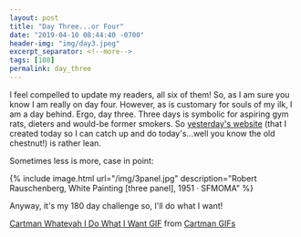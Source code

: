 ```yaml
---
layout: post
title: "Day Three...or Four"
date: "2019-04-10 08:44:40 -0700"
header-img: "img/day3.jpeg"
excerpt_separator: <!--more-->
tags: [180]
permalink: day_three
---
```


I feel compelled to update my readers, all six of them!<!--more--> So, as I am sure you know I am really on day four. However, as is customary for souls of my ilk, I am a day behind. Ergo, day three. Three days is symbolic for aspiring gym rats, dieters and would-be former smokers. So [yesterday's website](http://www.tylermaxwell.co/day3/) (that I created today so I can catch up and do today's...well you know the old chestnut!) is rather lean.

Sometimes less is more, case in point:

{% include image.html url="/img/3panel.jpg" description="Robert Rauschenberg, White Painting [three panel], 1951 · SFMOMA" %}

Anyway, it's my 180 day challenge so, I'll do what I want!

<div class="tenor-gif-embed" data-postid="3949877" data-share-method="host" data-width="100%" data-aspect-ratio="1.775"><a href="https://tenor.com/view/cartman-southpark-whatevah-gif-3949877">Cartman Whatevah I Do What I Want GIF</a> from <a href="https://tenor.com/search/cartman-gifs">Cartman GIFs</a></div><script type="text/javascript" async src="https://tenor.com/embed.js"></script>

